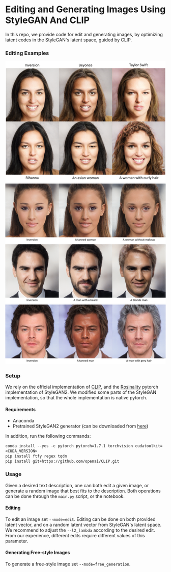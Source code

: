 # Editing and Generating Images Using StyleGAN And CLIP

In this repo, we provide code for edit and generating images, by optimizing latent codes in the StyleGAN's latent space, guided by CLIP.

### Editing Examples

![](img/me.png)
![](img/ariana.png)
![](img/federer.png)
![](img/styles.png)

### Setup

We rely on the official implementation of [CLIP](https://github.com/openai/CLIP), 
and the [Rosinality](https://github.com/rosinality/stylegan2-pytorch/) pytorch implementation of StyleGAN2.
We modified some parts of the StyleGAN implementation, so that the whole implementation is native pytorch.

#### Requirements
- Anaconda
- Pretrained StyleGAN2 generator (can be downloaded from [here](https://drive.google.com/file/d/1EM87UquaoQmk17Q8d5kYIAHqu0dkYqdT/view?usp=sharing))

In addition, run the following commands:
  ```shell script
conda install --yes -c pytorch pytorch=1.7.1 torchvision cudatoolkit=<CUDA_VERSION>
pip install ftfy regex tqdm
pip install git+https://github.com/openai/CLIP.git
```


### Usage

Given a desired text description, one can both edit a given image, or generate a random image that best fits to the description.
Both operations can be done through the `main.py` script, or the notebook.

#### Editing
To edit an image set `--mode=edit`. Editing can be done on both provided latent vector, and on a random latent vector from StyleGAN's latent space.
We recommend to adjust the `--l2_lambda` according to the desired edit. 
From our experience, different edits require different values of this parameter.

#### Generating Free-style Images
To generate a free-style image set `--mode=free_generation`.

